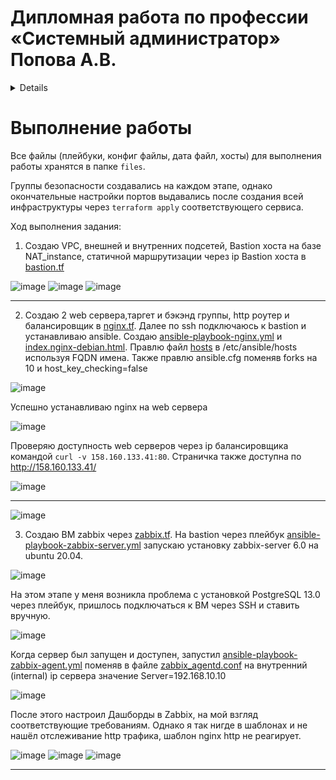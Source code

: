 #  Дипломная работа по профессии «Системный администратор» Попова А.В.

<details>

Содержание
==========
* [Задача](#Задача)
* [Инфраструктура](#Инфраструктура)
    * [Сайт](#Сайт)
    * [Мониторинг](#Мониторинг)
    * [Логи](#Логи)
    * [Сеть](#Сеть)
    * [Резервное копирование](#Резервное-копирование)
    * [Дополнительно](#Дополнительно)
* [Выполнение работы](#Выполнение-работы)
* [Критерии сдачи](#Критерии-сдачи)
* [Как правильно задавать вопросы дипломному руководителю](#Как-правильно-задавать-вопросы-дипломному-руководителю) 

---------

## Задача
Ключевая задача — разработать отказоустойчивую инфраструктуру для сайта, включающую мониторинг, сбор логов и резервное копирование основных данных. Инфраструктура должна размещаться в [Yandex Cloud](https://cloud.yandex.com/) и отвечать минимальным стандартам безопасности: запрещается выкладывать токен от облака в git. Используйте [инструкцию](https://cloud.yandex.ru/docs/tutorials/infrastructure-management/terraform-quickstart#get-credentials).

**Перед началом работы над дипломным заданием изучите [Инструкция по экономии облачных ресурсов](https://github.com/netology-code/devops-materials/blob/master/cloudwork.MD).**

## Инфраструктура
Для развёртки инфраструктуры используйте Terraform и Ansible.  

Не используйте для ansible inventory ip-адреса! Вместо этого используйте fqdn имена виртуальных машин в зоне ".ru-central1.internal". Пример: example.ru-central1.internal  

Важно: используйте по-возможности **минимальные конфигурации ВМ**:2 ядра 20% Intel ice lake, 2-4Гб памяти, 10hdd, прерываемая. 

**Так как прерываемая ВМ проработает не больше 24ч, перед сдачей работы на проверку дипломному руководителю сделайте ваши ВМ постоянно работающими.**

Ознакомьтесь со всеми пунктами из этой секции, не беритесь сразу выполнять задание, не дочитав до конца. Пункты взаимосвязаны и могут влиять друг на друга.

### Сайт
Создайте две ВМ в разных зонах, установите на них сервер nginx, если его там нет. ОС и содержимое ВМ должно быть идентичным, это будут наши веб-сервера.

Используйте набор статичных файлов для сайта. Можно переиспользовать сайт из домашнего задания.

Создайте [Target Group](https://cloud.yandex.com/docs/application-load-balancer/concepts/target-group), включите в неё две созданных ВМ.

Создайте [Backend Group](https://cloud.yandex.com/docs/application-load-balancer/concepts/backend-group), настройте backends на target group, ранее созданную. Настройте healthcheck на корень (/) и порт 80, протокол HTTP.

Создайте [HTTP router](https://cloud.yandex.com/docs/application-load-balancer/concepts/http-router). Путь укажите — /, backend group — созданную ранее.

Создайте [Application load balancer](https://cloud.yandex.com/en/docs/application-load-balancer/) для распределения трафика на веб-сервера, созданные ранее. Укажите HTTP router, созданный ранее, задайте listener тип auto, порт 80.

Протестируйте сайт
`curl -v <публичный IP балансера>:80` 

### Мониторинг
Создайте ВМ, разверните на ней Zabbix. На каждую ВМ установите Zabbix Agent, настройте агенты на отправление метрик в Zabbix. 

Настройте дешборды с отображением метрик, минимальный набор — по принципу USE (Utilization, Saturation, Errors) для CPU, RAM, диски, сеть, http запросов к веб-серверам. Добавьте необходимые tresholds на соответствующие графики.

### Логи
Cоздайте ВМ, разверните на ней Elasticsearch. Установите filebeat в ВМ к веб-серверам, настройте на отправку access.log, error.log nginx в Elasticsearch.

Создайте ВМ, разверните на ней Kibana, сконфигурируйте соединение с Elasticsearch.

### Сеть
Разверните один VPC. Сервера web, Elasticsearch поместите в приватные подсети. Сервера Zabbix, Kibana, application load balancer определите в публичную подсеть.

Настройте [Security Groups](https://cloud.yandex.com/docs/vpc/concepts/security-groups) соответствующих сервисов на входящий трафик только к нужным портам.

Настройте ВМ с публичным адресом, в которой будет открыт только один порт — ssh.  Эта вм будет реализовывать концепцию  [bastion host]( https://cloud.yandex.ru/docs/tutorials/routing/bastion) . Синоним "bastion host" - "Jump host". Подключение  ansible к серверам web и Elasticsearch через данный bastion host можно сделать с помощью  [ProxyCommand](https://docs.ansible.com/ansible/latest/network/user_guide/network_debug_troubleshooting.html#network-delegate-to-vs-proxycommand) . Допускается установка и запуск ansible непосредственно на bastion host.(Этот вариант легче в настройке)

### Резервное копирование
Создайте snapshot дисков всех ВМ. Ограничьте время жизни snaphot в неделю. Сами snaphot настройте на ежедневное копирование.

### Дополнительно
Не входит в минимальные требования. 

1. Для Zabbix можно реализовать разделение компонент - frontend, server, database. Frontend отдельной ВМ поместите в публичную подсеть, назначте публичный IP. Server поместите в приватную подсеть, настройте security group на разрешение трафика между frontend и server. Для Database используйте [Yandex Managed Service for PostgreSQL](https://cloud.yandex.com/en-ru/services/managed-postgresql). Разверните кластер из двух нод с автоматическим failover.
2. Вместо конкретных ВМ, которые входят в target group, можно создать [Instance Group](https://cloud.yandex.com/en/docs/compute/concepts/instance-groups/), для которой настройте следующие правила автоматического горизонтального масштабирования: минимальное количество ВМ на зону — 1, максимальный размер группы — 3.
3. В Elasticsearch добавьте мониторинг логов самого себя, Kibana, Zabbix, через filebeat. Можно использовать logstash тоже.
4. Воспользуйтесь Yandex Certificate Manager, выпустите сертификат для сайта, если есть доменное имя. Перенастройте работу балансера на HTTPS, при этом нацелен он будет на HTTP веб-серверов.

## Выполнение работы
На этом этапе вы непосредственно выполняете работу. При этом вы можете консультироваться с руководителем по поводу вопросов, требующих уточнения.

⚠️ В случае недоступности ресурсов Elastic для скачивания рекомендуется разворачивать сервисы с помощью docker контейнеров, основанных на официальных образах.

**Важно**: Ещё можно задавать вопросы по поводу того, как реализовать ту или иную функциональность. И руководитель определяет, правильно вы её реализовали или нет. Любые вопросы, которые не освещены в этом документе, стоит уточнять у руководителя. Если его требования и указания расходятся с указанными в этом документе, то приоритетны требования и указания руководителя.

## Критерии сдачи
1. Инфраструктура отвечает минимальным требованиям, описанным в [Задаче](#Задача).
2. Предоставлен доступ ко всем ресурсам, у которых предполагается веб-страница (сайт, Kibana, Zabbix).
3. Для ресурсов, к которым предоставить доступ проблематично, предоставлены скриншоты, команды, stdout, stderr, подтверждающие работу ресурса.
4. Работа оформлена в отдельном репозитории в GitHub или в [Google Docs](https://docs.google.com/), разрешён доступ по ссылке. 
5. Код размещён в репозитории в GitHub.
6. Работа оформлена так, чтобы были понятны ваши решения и компромиссы. 
7. Если использованы дополнительные репозитории, доступ к ним открыт. 

## Как правильно задавать вопросы дипломному руководителю
Что поможет решить большинство частых проблем:
1. Попробовать найти ответ сначала самостоятельно в интернете или в материалах курса и только после этого спрашивать у дипломного руководителя. Навык поиска ответов пригодится вам в профессиональной деятельности.
2. Если вопросов больше одного, присылайте их в виде нумерованного списка. Так дипломному руководителю будет проще отвечать на каждый из них.
3. При необходимости прикрепите к вопросу скриншоты и стрелочкой покажите, где не получается. Программу для этого можно скачать [здесь](https://app.prntscr.com/ru/).

Что может стать источником проблем:
1. Вопросы вида «Ничего не работает. Не запускается. Всё сломалось». Дипломный руководитель не сможет ответить на такой вопрос без дополнительных уточнений. Цените своё время и время других.
2. Откладывание выполнения дипломной работы на последний момент.

</details>

# Выполнение работы

Все файлы (плейбуки, конфиг файлы, дата файл, хосты) для выполнения работы хранятся в папке `files`.   
  
Группы безопасности создавались на каждом этапе, однако окончательные настройки портов выдавались после создания всей инфраструктуры через `terraform apply` соответствующего сервиса.

Ход выполнения задания:

1. Создаю VPC, внешней и внутренних подсетей, Bastion хоста на базе NAT_instance, статичной маршрутизации через ip Bastion хоста в [bastion.tf](https://github.com/goldcomru/diplom-sys/blob/main/files/bastion.tf)

![image](https://github.com/goldcomru/SysAdmin/blob/main/%D1%81%D0%BA%D1%80%D0%B8%D0%BD%D1%8B%20%D0%B4%D0%B8%D0%BF%D0%BB%D0%BE%D0%BC%D0%B0/%D0%9F%D0%BE%D0%B4%D1%81%D0%B5%D1%82%D0%B8.png)
![image](https://github.com/goldcomru/SysAdmin/blob/main/%D1%81%D0%BA%D1%80%D0%B8%D0%BD%D1%8B%20%D0%B4%D0%B8%D0%BF%D0%BB%D0%BE%D0%BC%D0%B0/bastion.png)
![image](https://github.com/goldcomru/SysAdmin/blob/main/%D1%81%D0%BA%D1%80%D0%B8%D0%BD%D1%8B%20%D0%B4%D0%B8%D0%BF%D0%BB%D0%BE%D0%BC%D0%B0/l7.png)

----

2. Создаю 2 web сервера,таргет и бэкэнд группы, http роутер и балансировщик в [nginx.tf](https://github.com/goldcomru/diplom-sys/blob/main/files/nginx.tf). Далее по ssh подключаюсь к bastion и устанавливаю ansible.
Создаю [ansible-playbook-nginx.yml](https://github.com/goldcomru/diplom-sys/blob/main/files/ansible-playbook-nginx.yml) и [index.nginx-debian.html](https://github.com/goldcomru/diplom-sys/blob/main/files/index.nginx-debian.html). Правлю файл [hosts](https://github.com/goldcomru/diplom-sys/blob/main/files/hosts) в /etc/ansible/hosts используя FQDN имена. Также правлю ansible.cfg поменяв forks на 10 и host_key_checking=false 

![image](https://github.com/goldcomru/SysAdmin/blob/main/%D1%81%D0%BA%D1%80%D0%B8%D0%BD%D1%8B%20%D0%B4%D0%B8%D0%BF%D0%BB%D0%BE%D0%BC%D0%B0/nginx1.png)

Успешно устанавливаю nginx на web сервера 

![image](https://github.com/goldcomru/SysAdmin/blob/main/%D1%81%D0%BA%D1%80%D0%B8%D0%BD%D1%8B%20%D0%B4%D0%B8%D0%BF%D0%BB%D0%BE%D0%BC%D0%B0/nginx2.png)

Проверяю доступность web серверов через ip балансировщика командой `curl -v 158.160.133.41:80`. Страничка также доступна по http://158.160.133.41/

![image](https://github.com/goldcomru/SysAdmin/blob/main/%D1%81%D0%BA%D1%80%D0%B8%D0%BD%D1%8B%20%D0%B4%D0%B8%D0%BF%D0%BB%D0%BE%D0%BC%D0%B0/nginx3.png)

----
![image]()

3. Создаю ВМ zabbix через [zabbix.tf](https://github.com/goldcomru/diplom-sys/blob/main/files/zabbix.tf). На bastion через плейбук [ansible-playbook-zabbix-server.yml](https://github.com/goldcomru/diplom-sys/blob/main/files/ansible-playbook-zabbix-server.yml) запускаю установку zabbix-server 6.0 на ubuntu 20.04.

![image](https://github.com/goldcomru/SysAdmin/blob/main/%D1%81%D0%BA%D1%80%D0%B8%D0%BD%D1%8B%20%D0%B4%D0%B8%D0%BF%D0%BB%D0%BE%D0%BC%D0%B0/zabbixserver1.png)

На этом этапе у меня возникла проблема с установкой PostgreSQL 13.0 через плейбук, пришлось подключаться к ВМ через SSH и ставить вручную. 

![image](https://github.com/goldcomru/SysAdmin/blob/main/%D1%81%D0%BA%D1%80%D0%B8%D0%BD%D1%8B%20%D0%B4%D0%B8%D0%BF%D0%BB%D0%BE%D0%BC%D0%B0/psql.png)

Когда сервер был запущен и доступен, запустил [ansible-playbook-zabbix-agent.yml](https://github.com/goldcomru/diplom-sys/blob/main/files/ansible-playbook-zabbix-agent.yml) поменяв в файле [zabbix_agentd.conf](https://github.com/goldcomru/diplom-sys/blob/main/files/zabbix_agentd.conf) на внутренний (internal) ip сервера значение Server=192.168.10.10

![image](https://github.com/goldcomru/SysAdmin/blob/main/%D1%81%D0%BA%D1%80%D0%B8%D0%BD%D1%8B%20%D0%B4%D0%B8%D0%BF%D0%BB%D0%BE%D0%BC%D0%B0/zabbixagent1.png)

После этого настроил Дашборды в Zabbix, на мой взгляд соответствующие требованиям. Однако я так нигде в шаблонах и не нашёл отслеживание http трафика, шаблон nginx http не реагирует.

![image](https://github.com/goldcomru/SysAdmin/blob/main/%D1%81%D0%BA%D1%80%D0%B8%D0%BD%D1%8B%20%D0%B4%D0%B8%D0%BF%D0%BB%D0%BE%D0%BC%D0%B0/zabbixdash1.png)
![image](https://github.com/goldcomru/SysAdmin/tree/main/%D1%81%D0%BA%D1%80%D0%B8%D0%BD%D1%8B%20%D0%B4%D0%B8%D0%BF%D0%BB%D0%BE%D0%BC%D0%B0#:~:text=2%20minutes%20ago-,zabbixdash2.png,-Add%20files%20via)
![image](https://github.com/goldcomru/SysAdmin/blob/main/%D1%81%D0%BA%D1%80%D0%B8%D0%BD%D1%8B%20%D0%B4%D0%B8%D0%BF%D0%BB%D0%BE%D0%BC%D0%B0/zabbixdash3.png)

----








